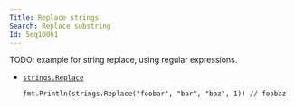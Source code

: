 ```yaml
---
Title: Replace strings
Search: Replace substring
Id: 5eq100h1
---
```


TODO: example for string replace, using regular expressions.

* [`strings.Replace`](https://golang.org/pkg/strings/#Replace)

      fmt.Println(strings.Replace("foobar", "bar", "baz", 1)) // foobaz
